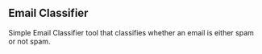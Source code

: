 
## Email Classifier


Simple Email Classifier tool that classifies whether an email is either spam or not spam.
